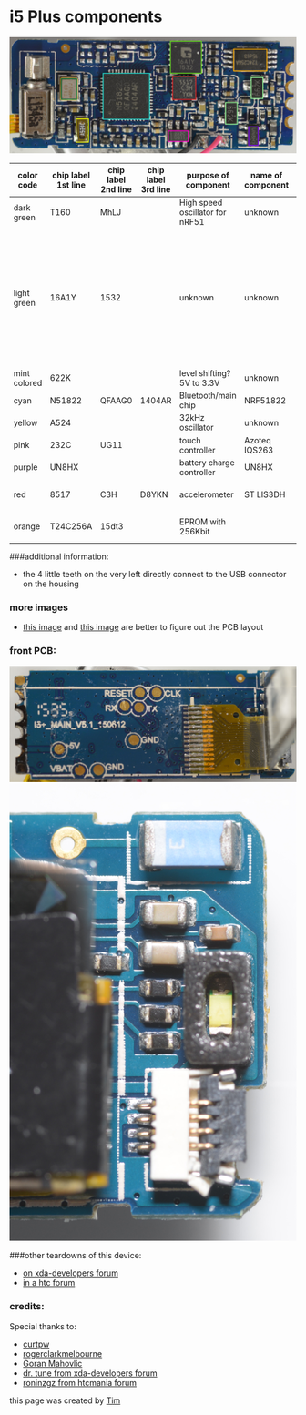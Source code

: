 # i5 Plus components

![X9_activity_tracker](/I5Plus-nrf51822-activity-tracker/Documentation/PCB_color_coded.jpg "X9 Smartwatch commercial image")

| color code | chip label 1st line | chip label 2nd line | chip label 3rd line |purpose of component|name of component|additional information|datasheet|
|------------|---------------------|---------------------|---------------------|---------------------|-|-|-|
| dark green   | T160 | MhLJ || High speed oscillator for nRF51| unknown||unknown|
| light green  | 16A1Y | 1532 ||unknown|unknown|in the linked forum posts below believed to be an Atmel ATmega16U2 (I don't see how that should workout given the label and the different pinout)|unknown|
| mint colored | 622K |||level shifting? 5V to 3.3V|unknown||unknown|
| cyan         | N51822 | QFAAG0 | 1404AR |Bluetooth/main chip|NRF51822||[here](/I5Plus-nrf51822-activity-tracker/Documentation/datasheets/nRF51822_PS_v3.1.pdf)
| yellow       | A524 ||| 32kHz oscillator| unknown||unknown|
| pink         | 232C | UG11 ||touch controller|Azoteq IQS263||[here](/I5Plus-nrf51822-activity-tracker/Documentation/datasheets/iqs263_datasheet-357247.pdf)
| purple       | UN8HX |||battery charge controller|UN8HX||[here](/I5Plus-nrf51822-activity-tracker/Documentation/datasheets/iqs263_datasheet-357247.pdf)
| red          | 8517 | C3H | D8YKN | accelerometer|ST LIS3DH|directly wired to light green as seen [here](/I5Plus-nrf51822-activity-tracker/raw_images/inside/DSC_2345.JPG)|[here](/I5Plus-nrf51822-activity-tracker/Documentation/datasheets/en.CD00274221.pdf)
| orange       | T24C256A | 15dt3 ||EPROM with 256Kbit||directly wired with light green|	unknown


###additional information:
- the 4 little teeth on the very left directly connect to the USB connector on the housing

### more images
- [this image](/I5Plus-nrf51822-activity-tracker/raw_images/inside/DSC_2338.JPG) and [this image](/I5Plus-nrf51822-activity-tracker/raw_images/inside/DSC_2345.JPG) are better to figure out the PCB layout

### front PCB:

![front view 2](/I5Plus-nrf51822-activity-tracker/Documentation/DSC_2318_cropped.JPG "PCB front view")
![front view](/I5Plus-nrf51822-activity-tracker/Documentation/DSC_2350_cropped.jpg "PCB front view")


###other teardowns of this device:

- [on xda-developers forum](https://forum.xda-developers.com/general/accessories/iwown-i5-ble-bracelet-teardown-debug-t3388230)
- [in a htc forum](https://www.htcmania.com/showthread.php?t=1085110)

### credits:
Special thanks to:
- [curtpw](https://github.com/curtpw/)
- [rogerclarkmelbourne](https://github.com/rogerclarkmelbourne)
- [Goran Mahovlic](https://github.com/goran-mahovlic)
- [dr. tune from xda-developers forum](https://forum.xda-developers.com/general/accessories/iwown-i5-ble-bracelet-teardown-debug-t3388230)
- [roninzgz from htcmania forum](https://www.htcmania.com/showthread.php?t=1085110)




this page was created by [Tim](https://github.com/54696d21)